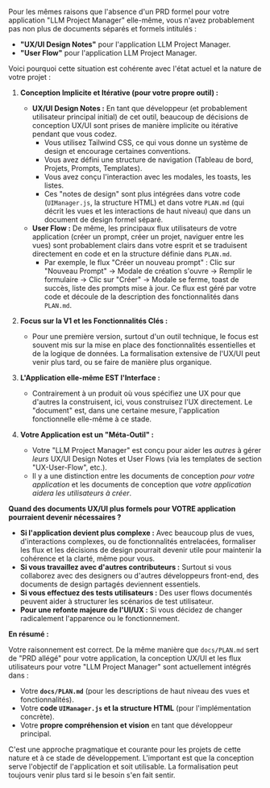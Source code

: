 Pour les mêmes raisons que l'absence d'un PRD formel pour votre application "LLM Project Manager" elle-même, vous n'avez probablement pas non plus de documents séparés et formels intitulés :

*   **"UX/UI Design Notes"** pour l'application LLM Project Manager.
*   **"User Flow"** pour l'application LLM Project Manager.

Voici pourquoi cette situation est cohérente avec l'état actuel et la nature de votre projet :

1.  **Conception Implicite et Itérative (pour votre propre outil) :**
    *   **UX/UI Design Notes :** En tant que développeur (et probablement utilisateur principal initial) de cet outil, beaucoup de décisions de conception UX/UI sont prises de manière implicite ou itérative pendant que vous codez.
        *   Vous utilisez Tailwind CSS, ce qui vous donne un système de design et encourage certaines conventions.
        *   Vous avez défini une structure de navigation (Tableau de bord, Projets, Prompts, Templates).
        *   Vous avez conçu l'interaction avec les modales, les toasts, les listes.
        *   Ces "notes de design" sont plus intégrées dans votre code (`UIManager.js`, la structure HTML) et dans votre `PLAN.md` (qui décrit les vues et les interactions de haut niveau) que dans un document de design formel séparé.
    *   **User Flow :** De même, les principaux flux utilisateurs de votre application (créer un prompt, créer un projet, naviguer entre les vues) sont probablement clairs dans votre esprit et se traduisent directement en code et en la structure définie dans `PLAN.md`.
        *   Par exemple, le flux "Créer un nouveau prompt" : Clic sur "Nouveau Prompt" -> Modale de création s'ouvre -> Remplir le formulaire -> Clic sur "Créer" -> Modale se ferme, toast de succès, liste des prompts mise à jour. Ce flux est géré par votre code et découle de la description des fonctionnalités dans `PLAN.md`.

2.  **Focus sur la V1 et les Fonctionnalités Clés :**
    *   Pour une première version, surtout d'un outil technique, le focus est souvent mis sur la mise en place des fonctionnalités essentielles et de la logique de données. La formalisation extensive de l'UX/UI peut venir plus tard, ou se faire de manière plus organique.

3.  **L'Application elle-même EST l'Interface :**
    *   Contrairement à un produit où vous spécifiez une UX pour que d'autres la construisent, ici, vous construisez l'UX directement. Le "document" est, dans une certaine mesure, l'application fonctionnelle elle-même à ce stade.

4.  **Votre Application est un "Méta-Outil" :**
    *   Votre "LLM Project Manager" est conçu pour aider les *autres* à gérer *leurs* UX/UI Design Notes et User Flows (via les templates de section "UX-User-Flow", etc.).
    *   Il y a une distinction entre les documents de conception *pour votre application* et les documents de conception que *votre application aidera les utilisateurs à créer*.

**Quand des documents UX/UI plus formels pour VOTRE application pourraient devenir nécessaires ?**

*   **Si l'application devient plus complexe :** Avec beaucoup plus de vues, d'interactions complexes, ou de fonctionnalités entrelacées, formaliser les flux et les décisions de design pourrait devenir utile pour maintenir la cohérence et la clarté, même pour vous.
*   **Si vous travaillez avec d'autres contributeurs :** Surtout si vous collaborez avec des designers ou d'autres développeurs front-end, des documents de design partagés deviennent essentiels.
*   **Si vous effectuez des tests utilisateurs :** Des user flows documentés peuvent aider à structurer les scénarios de test utilisateur.
*   **Pour une refonte majeure de l'UI/UX :** Si vous décidez de changer radicalement l'apparence ou le fonctionnement.

**En résumé :**

Votre raisonnement est correct. De la même manière que `docs/PLAN.md` sert de "PRD allégé" pour votre application, la conception UX/UI et les flux utilisateurs pour votre "LLM Project Manager" sont actuellement intégrés dans :

*   Votre **`docs/PLAN.md`** (pour les descriptions de haut niveau des vues et fonctionnalités).
*   Votre **code `UIManager.js` et la structure HTML** (pour l'implémentation concrète).
*   Votre **propre compréhension et vision** en tant que développeur principal.

C'est une approche pragmatique et courante pour les projets de cette nature et à ce stade de développement. L'important est que la conception serve l'objectif de l'application et soit utilisable. La formalisation peut toujours venir plus tard si le besoin s'en fait sentir.